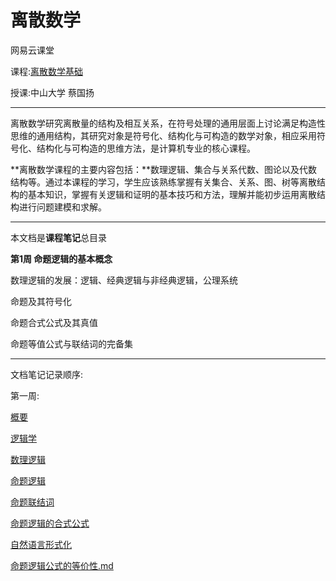 # 离散数学

网易云课堂

课程:[离散数学基础](http://mooc.study.163.com/learn/SYSU-1000002018)

授课:中山大学 蔡国扬

---

离散数学研究离散量的结构及相互关系，在符号处理的通用层面上讨论满足构造性思维的通用结构，其研究对象是符号化、结构化与可构造的数学对象，相应采用符号化、结构化与可构造的思维方法，是计算机专业的核心课程。

**离散数学课程的主要内容包括：**数理逻辑、集合与关系代数、图论以及代数结构等。通过本课程的学习，学生应该熟练掌握有关集合、关系、图、树等离散结构的基本知识，掌握有关逻辑和证明的基本技巧和方法，理解并能初步运用离散结构进行问题建模和求解。

---

本文档是**课程笔记**总目录

**第1周 命题逻辑的基本概念**

数理逻辑的发展：逻辑、经典逻辑与非经典逻辑，公理系统

命题及其符号化

命题合式公式及其真值

命题等值公式与联结词的完备集

---

文档笔记记录顺序:

第一周:

[概要](概要.md)

[逻辑学](逻辑学.md)

[数理逻辑](数理逻辑.md)

[命题逻辑](命题逻辑.md)

[命题联结词](命题联结词.md)

[命题逻辑的合式公式](命题逻辑的合式公式.md)

[自然语言形式化](自然语言形式化.md)

[命题逻辑公式的等价性.md](命题逻辑公式的等价性.md)

